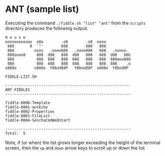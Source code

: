 ANT (sample list)
======

Executing the command `./fiddle.sh "list" "ant"` from the `scripts` directory produces the following output.

    H o u s e
    oooooooooooo  o8o        .o8        .o8  oooo
     888       8  `"'        888        888   888
     888         oooo   .oooo888   .oooo888   888   .ooooo.
     888oooo8     888  d88   888  d88   888   888  d88   88b
     888          888  888   888  888   888   888  888ooo888
     888          888  888   888  888   888   888  888    .o
    o888o        o888o  Y8bod88P   Y8bod88P  o888o  Y8bod8P
    
    FIDDLE-LIST.SH
    
    --------------------------------------------------------
    ANT FIDDLES
    --------------------------------------------------------
    
    fiddle-0000-Template
    fiddle-0001-antEcho
    fiddle-0002-Properties
    fiddle-0003-FileList
    fiddle-0004-SenchaCmdWebStart
    
    --------------------------------------------------------
    Total:  5
    
    
Note, if (or when) the list grows longer exceeding the height of the terminal screen, then the `up` and `down` arrow 
keys to scroll up or down the list. 
